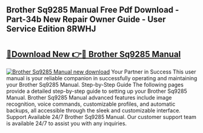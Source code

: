 ## Brother Sq9285 Manual Free Pdf Download - Part-34b New Repair Owner Guide - User Service Edition 8RWHJ

# <h2><a href="http://bc15734.oget.top/?id=Brother+Sq9285+Manual">🔗Download New 👉🔴 Brother Sq9285 Manual</a></h2>

[![Brother Sq9285 Manual new download](https://i.imgur.com/5g1atiW.png)](http://bc15734.oget.top/?id=Brother+Sq9285+Manual)
Your Partner in Success This user manual is your reliable companion in successfully operating and maintaining your Brother Sq9285 Manual. Step-by-Step Guide The following pages provide a detailed step-by-step guide to setting up your Brother Sq9285 Manual. Brother Sq9285 Manual advanced features include image recognition, voice commands, customizable profiles, and automatic backups, all accessible through the sleek and customizable interface. Support Available 24/7 Brother Sq9285 Manual. Our customer support team is available 24/7 to assist you with any inquiries.
